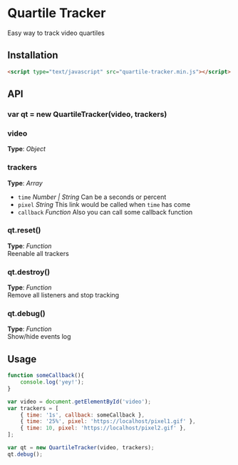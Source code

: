 # Quartile Tracker
Easy way to track video quartiles



## Installation
```html
<script type="text/javascript" src="quartile-tracker.min.js"></script>
```



## API

### var qt = new QuartileTracker(video, trackers)

### video   
**Type**: _Object_   


### trackers
**Type**: _Array_   
- `time` _Number | String_ Can be a seconds or percent
- `pixel` _String_ This link would be called when `time` has come
- `callback` _Function_ Also you can call some callback function


### qt.reset()
**Type**: _Function_   
Reenable all trackers


### qt.destroy()
**Type**: _Function_   
Remove all listeners and stop tracking


### qt.debug()
**Type**: _Function_   
Show/hide events log



## Usage
```javascript
function someCallback(){
	console.log('yey!');
}

var video = document.getElementById('video');
var trackers = [
	{ time: '1s', callback: someCallback },
	{ time: '25%', pixel: 'https://localhost/pixel1.gif' },
	{ time: 10, pixel: 'https://localhost/pixel2.gif' },
];

var qt = new QuartileTracker(video, trackers);
qt.debug();
```








